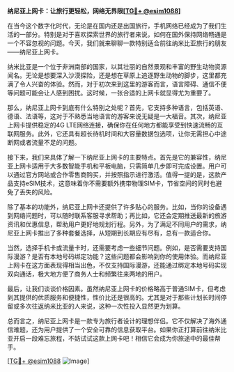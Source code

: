 **纳尼亚上网卡：让旅行更轻松，网络无界限[[TG💪+ @esim1088](https://t.me/s/esim1088)]**

在当今这个数字化时代，无论是在国内还是出国旅行，手机网络已经成为了我们生活的一部分。特别是对于喜欢探索世界的旅行者来说，如何在国外保持网络畅通是一个不容忽视的问题。今天，我们就来聊聊一款特别适合前往纳米比亚旅行的朋友——纳尼亚上网卡。

纳米比亚是一个位于非洲南部的国家，以其壮丽的自然景观和丰富的野生动物资源闻名。无论是想要深入沙漠探险，还是想在草原上追逐野生动物的脚步，这里都充满了令人兴奋的体验。然而，对于初次来到这里的游客而言，语言障碍、通信不便等问题可能会让人感到困扰。这时候，一张合适的上网卡就显得尤为重要了。

那么，纳尼亚上网卡到底有什么特别之处呢？首先，它支持多种语言，包括英语、德语、法语等，这对于不熟悉当地语言的游客来说无疑是一大福音。其次，纳尼亚上网卡提供稳定的4G LTE网络连接，确保你在任何地方都能享受到快速流畅的互联网服务。此外，它还具有超长待机时间和大容量数据包选项，让你无需担心中途断网或者流量不足的问题。

接下来，我们来具体了解一下纳尼亚上网卡的主要特点。首先是它的兼容性，纳尼亚上网卡适用于大多数智能手机和平板电脑，只需简单几步即可完成设置。用户可以通过官方网站或合作零售商购买，并按照指示进行激活。值得一提的是，这款产品支持eSIM技术，这意味着你不需要额外携带物理SIM卡，节省空间的同时也避免了丢失的风险。

除了基本的功能外，纳尼亚上网卡还提供了许多贴心的服务。比如，当你的设备遇到网络问题时，可以随时联系客服寻求帮助；再比如，它还会定期推送最新的旅游资讯和优惠信息，帮助用户更好地规划行程。另外，为了满足不同用户的需求，纳尼亚上网卡推出了多种套餐选择，从短期到长期应有尽有，总有一款适合你。

当然，选择手机卡或流量卡时，还需要考虑一些细节问题。例如，是否需要支持国际漫游？是否有本地号码绑定功能？这些问题都会影响到你的使用体验。而纳尼亚上网卡在这方面表现得相当出色，不仅支持国际漫游，还能通过绑定本地号码实现双向通话，极大地方便了商务人士和频繁往来两地的用户。

最后，让我们谈谈价格因素。虽然纳尼亚上网卡的价格略高于普通SIM卡，但考虑到其提供的优质服务和便捷性，性价比还是很高的。尤其是对于那些计划长时间停留或多次往返纳米比亚的人来说，这种一次性投入显然更为划算。

总而言之，纳尼亚上网卡是一款专为旅行者设计的理想伴侣。它不仅解决了海外通信难题，还为用户提供了一个安全可靠的信息获取平台。如果你正打算前往纳米比亚开启一段难忘旅程，不妨试试这款上网卡吧！相信它会成为你旅途中的最佳帮手。

[[TG💪+ @esim1088](https://t.me/s/esim1088) ![Image](https://i.postimg.cc/4NQfJmqS/Snipaste-2025-05-13-00-14-12.png)]